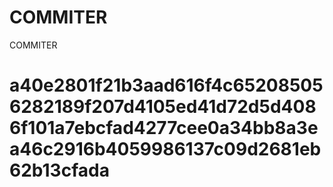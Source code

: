 # COMMITER
COMMITER






# a40e2801f21b3aad616f4c652085056282189f207d4105ed41d72d5d4086f101a7ebcfad4277cee0a34bb8a3ea46c2916b4059986137c09d2681eb62b13cfada
